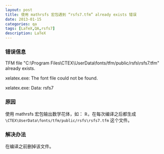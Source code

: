 ```yaml
---
layout: post
title: 使用 mathrsfs 宏包遇到 “rsfs7.tfm” already exists 错误
date: 2013-01-15
categories: qa
tags: [LaTeX,QA,rsfs7]
description: LaTeX
---
```


### 错误信息

TFM file "C:\Program Files\CTEX\UserData\fonts/tfm/public/rsfs\rsfs7.tfm" already exists.

xelatex.exe: The font file could not be found.

xelatex.exe: Data: rsfs7


### 原因

使用 mathrsfs 宏包输出数学花体，如： $\mathbb{R}$，在每次编译之后都生成 `\CTEX\UserData\fonts/tfm/public/rsfs\rsfs7.tfm` 这个文件。


### 解决办法

在编译之前删掉该文件。
